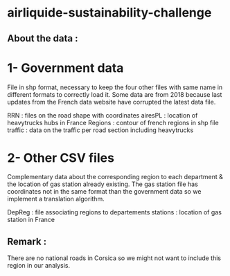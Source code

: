 # airliquide-sustainability-challenge

## About the data :

# 1- Government data

File in shp format, necessary to keep the four other files with same name in different formats to correctly load it.
Some data are from 2018 because last updates from the French data website have corrupted the latest data file.

RRN : files on the road shape with coordinates
airesPL : location of heavytrucks hubs in France
Regions : contour of french regions in shp file
traffic : data on the traffic per road section including heavytrucks

# 2- Other CSV files 

Complementary data about the corresponding region to each department & the location of gas station already existing.
The gas station file has coordinates not in the same format than the government data so we implement a translation algorithm.

DepReg : file associating regions to departements
stations : location of gas station in France

## Remark : 
There are no national roads in Corsica so we might not want to include this region in our analysis.

